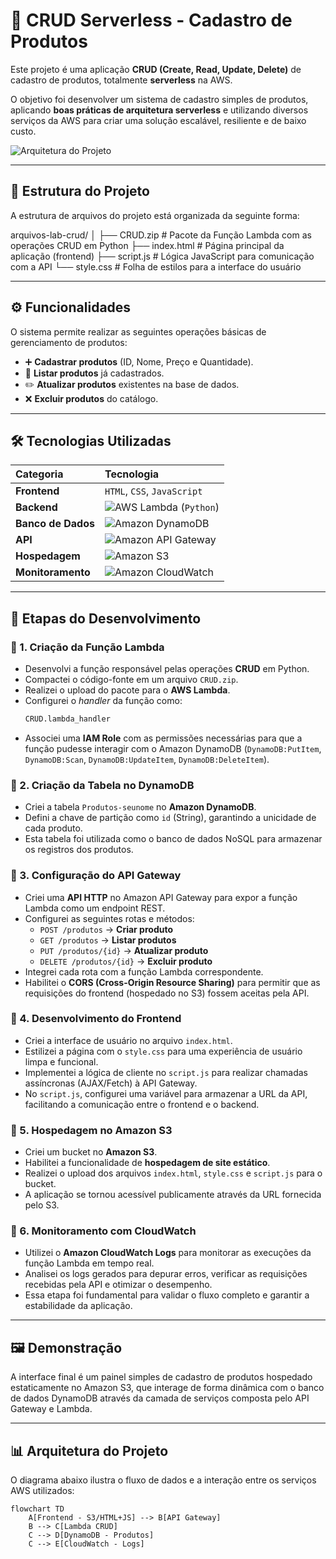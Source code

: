 # 🚀 CRUD Serverless - Cadastro de Produtos

Este projeto é uma aplicação **CRUD (Create, Read, Update, Delete)** de cadastro de produtos, totalmente **serverless** na AWS.

O objetivo foi desenvolver um sistema de cadastro simples de produtos, aplicando **boas práticas de arquitetura serverless** e utilizando diversos serviços da AWS para criar uma solução escalável, resiliente e de baixo custo.

![Arquitetura do Projeto](https://mermaid.ink/svg/eyJjb2RlIjoiZ3JhcGggVERcbiAgICBBW0Zyb250ZW5kIC0gUzMvSFRNTCtKU10gLS0-IEJbQVBJIEdhdGV3YXldXG4gICAgQiAtLT4gQ1tMYW1iZGEgQ1JVRF1cbiAgICBDIC0tPiBEW0R5bmFtb0RCIC0gUHJvZHV0b3NdXG4gICAgQyAtLT4gRVtDbG91ZFdhdGNoIC0gTG9nc10iLCJtZXJtYWlkIjp7InRoZW1lIjoiZGVmYXVsdCJ9LCJ1cGRhdGVFZGl0bXIiOmZhbHNlfQ)

---

## 📂 Estrutura do Projeto

A estrutura de arquivos do projeto está organizada da seguinte forma:

arquivos-lab-crud/
│
├── CRUD.zip          # Pacote da Função Lambda com as operações CRUD em Python
├── index.html        # Página principal da aplicação (frontend)
├── script.js         # Lógica JavaScript para comunicação com a API
└── style.css         # Folha de estilos para a interface do usuário


---

## ⚙️ Funcionalidades

O sistema permite realizar as seguintes operações básicas de gerenciamento de produtos:

-   ➕ **Cadastrar produtos** (ID, Nome, Preço e Quantidade).
-   📄 **Listar produtos** já cadastrados.
-   ✏️ **Atualizar produtos** existentes na base de dados.
-   ❌ **Excluir produtos** do catálogo.

---

## 🛠️ Tecnologias Utilizadas

| Categoria      | Tecnologia                                                                                               |
| :------------- | :------------------------------------------------------------------------------------------------------- |
| **Frontend** | `HTML`, `CSS`, `JavaScript`                                                                              |
| **Backend** | ![AWS Lambda](https://img.shields.io/badge/AWS-Lambda-orange?style=for-the-badge&logo=awslambda) (`Python`) |
| **Banco de Dados**| ![Amazon DynamoDB](https://img.shields.io/badge/Amazon-DynamoDB-blue?style=for-the-badge&logo=amazondynamodb) |
| **API** | ![Amazon API Gateway](https://img.shields.io/badge/Amazon-API_Gateway-purple?style=for-the-badge&logo=amazonapigateway) |
| **Hospedagem** | ![Amazon S3](https://img.shields.io/badge/Amazon-S3-red?style=for-the-badge&logo=amazons3)             |
| **Monitoramento**| ![Amazon CloudWatch](https://img.shields.io/badge/Amazon-CloudWatch-green?style=for-the-badge&logo=amazoncloudwatch) |

---

## 🧩 Etapas do Desenvolvimento

### 🔹 1. Criação da Função Lambda

-   Desenvolvi a função responsável pelas operações **CRUD** em Python.
-   Compactei o código-fonte em um arquivo `CRUD.zip`.
-   Realizei o upload do pacote para o **AWS Lambda**.
-   Configurei o *handler* da função como:
    ```python
    CRUD.lambda_handler
    ```
-   Associei uma **IAM Role** com as permissões necessárias para que a função pudesse interagir com o Amazon DynamoDB (`DynamoDB:PutItem`, `DynamoDB:Scan`, `DynamoDB:UpdateItem`, `DynamoDB:DeleteItem`).

### 🔹 2. Criação da Tabela no DynamoDB

-   Criei a tabela `Produtos-seunome` no **Amazon DynamoDB**.
-   Defini a chave de partição como `id` (String), garantindo a unicidade de cada produto.
-   Esta tabela foi utilizada como o banco de dados NoSQL para armazenar os registros dos produtos.

### 🔹 3. Configuração do API Gateway

-   Criei uma **API HTTP** no Amazon API Gateway para expor a função Lambda como um endpoint REST.
-   Configurei as seguintes rotas e métodos:
    -   `POST /produtos` → **Criar produto**
    -   `GET /produtos` → **Listar produtos**
    -   `PUT /produtos/{id}` → **Atualizar produto**
    -   `DELETE /produtos/{id}` → **Excluir produto**
-   Integrei cada rota com a função Lambda correspondente.
-   Habilitei o **CORS (Cross-Origin Resource Sharing)** para permitir que as requisições do frontend (hospedado no S3) fossem aceitas pela API.

### 🔹 4. Desenvolvimento do Frontend

-   Criei a interface de usuário no arquivo `index.html`.
-   Estilizei a página com o `style.css` para uma experiência de usuário limpa e funcional.
-   Implementei a lógica de cliente no `script.js` para realizar chamadas assíncronas (AJAX/Fetch) à API Gateway.
-   No `script.js`, configurei uma variável para armazenar a URL da API, facilitando a comunicação entre o frontend e o backend.

### 🔹 5. Hospedagem no Amazon S3

-   Criei um bucket no **Amazon S3**.
-   Habilitei a funcionalidade de **hospedagem de site estático**.
-   Realizei o upload dos arquivos `index.html`, `style.css` e `script.js` para o bucket.
-   A aplicação se tornou acessível publicamente através da URL fornecida pelo S3.

### 🔹 6. Monitoramento com CloudWatch

-   Utilizei o **Amazon CloudWatch Logs** para monitorar as execuções da função Lambda em tempo real.
-   Analisei os logs gerados para depurar erros, verificar as requisições recebidas pela API e otimizar o desempenho.
-   Essa etapa foi fundamental para validar o fluxo completo e garantir a estabilidade da aplicação.

---

## 🖼️ Demonstração

A interface final é um painel simples de cadastro de produtos hospedado estaticamente no Amazon S3, que interage de forma dinâmica com o banco de dados DynamoDB através da camada de serviços composta pelo API Gateway e Lambda.

---

## 📊 Arquitetura do Projeto

O diagrama abaixo ilustra o fluxo de dados e a interação entre os serviços AWS utilizados:

```mermaid
flowchart TD
    A[Frontend - S3/HTML+JS] --> B[API Gateway]
    B --> C[Lambda CRUD]
    C --> D[DynamoDB - Produtos]
    C --> E[CloudWatch - Logs]
